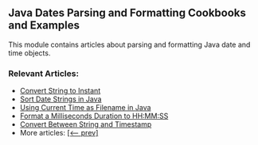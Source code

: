 ## Java Dates Parsing and Formatting Cookbooks and Examples

This module contains articles about parsing and formatting Java date and time objects.

### Relevant Articles: 
- [Convert String to Instant](https://www.baeldung.com/java-string-to-instant)
- [Sort Date Strings in Java](https://www.baeldung.com/java-sort-date-strings)
- [Using Current Time as Filename in Java](https://www.baeldung.com/java-current-time-filename)
- [Format a Milliseconds Duration to HH:MM:SS](https://www.baeldung.com/java-ms-to-hhmmss)
- [Convert Between String and Timestamp](https://www.baeldung.com/java-string-to-timestamp)
- More articles: [[<-- prev]](../core-java-datetime-string)